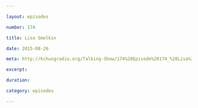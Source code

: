 ```yaml
---

layout: episodes

number: 174

title: Lisa Smolkin

date: 2015-08-26

meta: http://kchungradio.org/Talking-Show/174%20Episode%20174_%20Lisa%20Smolkin.mp3

excerpt: 

duration: 

category: episodes

---
```


